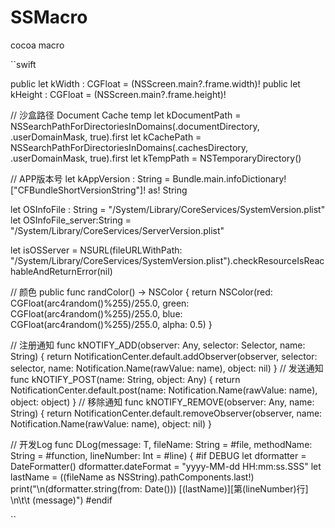 # SSMacro
cocoa macro


``swift



public let kWidth  : CGFloat = (NSScreen.main?.frame.width)!
public let kHeight : CGFloat = (NSScreen.main?.frame.height)!

// 沙盒路径 Document Cache temp
let kDocumentPath = NSSearchPathForDirectoriesInDomains(.documentDirectory, .userDomainMask, true).first
let kCachePath = NSSearchPathForDirectoriesInDomains(.cachesDirectory, .userDomainMask, true).first
let kTempPath = NSTemporaryDirectory()

// APP版本号
let kAppVersion : String = Bundle.main.infoDictionary!["CFBundleShortVersionString"]! as! String

let OSInfoFile : String   =    "/System/Library/CoreServices/SystemVersion.plist"
let OSInfoFile_server:String = "/System/Library/CoreServices/ServerVersion.plist"

let isOSServer = NSURL(fileURLWithPath: "/System/Library/CoreServices/SystemVersion.plist").checkResourceIsReachableAndReturnError(nil)

// 颜色
public func randColor() -> NSColor {
    return NSColor(red: CGFloat(arc4random()%255)/255.0, green: CGFloat(arc4random()%255)/255.0, blue: CGFloat(arc4random()%255)/255.0, alpha: 0.5)
}

// 注册通知
func kNOTIFY_ADD(observer: Any, selector: Selector, name: String) {
    return NotificationCenter.default.addObserver(observer, selector: selector, name: Notification.Name(rawValue: name), object: nil)
}
// 发送通知
func kNOTIFY_POST(name: String, object: Any) {
    return NotificationCenter.default.post(name: Notification.Name(rawValue: name), object: object)
}
// 移除通知
func kNOTIFY_REMOVE(observer: Any, name: String) {
    return NotificationCenter.default.removeObserver(observer, name: Notification.Name(rawValue: name), object: nil)
}

// 开发Log
func DLog<T>(message: T, fileName: String = #file, methodName: String = #function, lineNumber: Int = #line) {
    #if DEBUG
    let dformatter = DateFormatter()
    dformatter.dateFormat = "yyyy-MM-dd HH:mm:ss.SSS"
    let lastName = ((fileName as NSString).pathComponents.last!)
    print("\n\(dformatter.string(from: Date())) [\(lastName)][第\(lineNumber)行] \n\t\t \(message)")
    #endif
    
    
    
``
